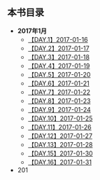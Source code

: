 ## 本书目录

- **2017年1月**
    - [【DAY.1】2017-01-16](2017-01-16.md)
    - [【DAY.2】2017-01-17](2017-01-17.md)
    - [【DAY.3】2017-01-18](2017-01-18.md)
    - [【DAY.4】2017-01-19](2017-01-19.md)
    - [【DAY.5】2017-01-20](2017-01-20.md)
    - [【DAY.6】2017-01-21](2017-01-21.md)
    - [【DAY.7】2017-01-22](2017-01-22.md)
    - [【DAY.8】2017-01-23](2017-01-23.md)
    - [【DAY.9】2017-01-24](2017-01-24.md)
    - [【DAY.10】2017-01-25](2017-01-25.md)
    - [【DAY.11】2017-01-26](2017-01-26.md)
    - [【DAY.12】2017-01-27](2017-01-27.md)
    - [【DAY.13】2017-01-28](2017-01-28.md)
    - [【DAY.15】2017-01-30](2017-01-30.md)
    - [【DAY.16】2017-01-31](2017-01-31.md)
- 201